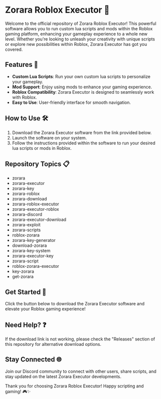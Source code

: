 # Zorara Roblox Executor 🚀

Welcome to the official repository of Zorara Roblox Executor! This powerful software allows you to run custom lua scripts and mods within the Roblox gaming platform, enhancing your gameplay experience to a whole new level. Whether you're looking to unleash your creativity with unique scripts or explore new possibilities within Roblox, Zorara Executor has got you covered.

## Features 🌟
- **Custom Lua Scripts**: Run your own custom lua scripts to personalize your gameplay.
- **Mod Support**: Enjoy using mods to enhance your gaming experience.
- **Roblox Compatibility**: Zorara Executor is designed to seamlessly work with Roblox.
- **Easy to Use**: User-friendly interface for smooth navigation.

## How to Use 🛠️
1. Download the Zorara Executor software from the link provided below.
2. Launch the software on your system.
3. Follow the instructions provided within the software to run your desired lua scripts or mods in Roblox.

## Repository Topics 📋
- zorara
- zorara-executor
- zorara-key
- zorara-roblox
- zorara-download
- zorara-roblox-executor
- zorara-executor-roblox
- zorara-discord
- zorara-executor-download
- zorara-exploit
- zorara-scripts
- roblox-zorara
- zorara-key-generator
- download-zorara
- zorara-key-system
- zorara-executor-key
- zorara-script
- roblox-zorara-executor
- key-zorara
- get-zorara

## Get Started 🚀
Click the button below to download the Zorara Executor software and elevate your Roblox gaming experience!
<!-- Place the colorful link button here -->

## Need Help? ❓
If the download link is not working, please check the "Releases" section of this repository for alternative download options.

## Stay Connected 🌐
Join our Discord community to connect with other users, share scripts, and stay updated on the latest Zorara Executor developments.

Thank you for choosing Zorara Roblox Executor! Happy scripting and gaming! 🎮✨
